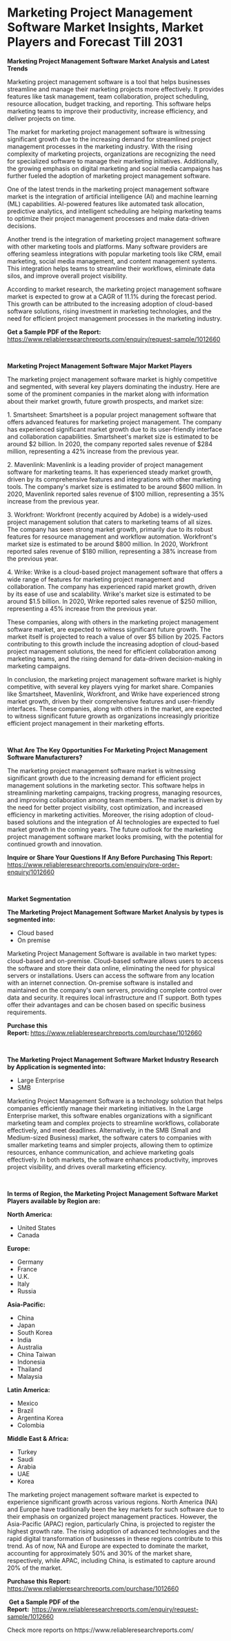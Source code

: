 <p><h1>Marketing Project Management Software Market Insights, Market Players and Forecast Till 2031</h1></p><p><strong>Marketing Project Management Software Market Analysis and Latest Trends</strong></p>
<p><p>Marketing project management software is a tool that helps businesses streamline and manage their marketing projects more effectively. It provides features like task management, team collaboration, project scheduling, resource allocation, budget tracking, and reporting. This software helps marketing teams to improve their productivity, increase efficiency, and deliver projects on time.</p><p>The market for marketing project management software is witnessing significant growth due to the increasing demand for streamlined project management processes in the marketing industry. With the rising complexity of marketing projects, organizations are recognizing the need for specialized software to manage their marketing initiatives. Additionally, the growing emphasis on digital marketing and social media campaigns has further fueled the adoption of marketing project management software.</p><p>One of the latest trends in the marketing project management software market is the integration of artificial intelligence (AI) and machine learning (ML) capabilities. AI-powered features like automated task allocation, predictive analytics, and intelligent scheduling are helping marketing teams to optimize their project management processes and make data-driven decisions.</p><p>Another trend is the integration of marketing project management software with other marketing tools and platforms. Many software providers are offering seamless integrations with popular marketing tools like CRM, email marketing, social media management, and content management systems. This integration helps teams to streamline their workflows, eliminate data silos, and improve overall project visibility.</p><p>According to market research, the marketing project management software market is expected to grow at a CAGR of 11.1% during the forecast period. This growth can be attributed to the increasing adoption of cloud-based software solutions, rising investment in marketing technologies, and the need for efficient project management processes in the marketing industry.</p></p>
<p><strong>Get a Sample PDF of the Report:&nbsp;</strong> <a href="https://www.reliableresearchreports.com/enquiry/request-sample/1012660">https://www.reliableresearchreports.com/enquiry/request-sample/1012660</a></p>
<p>&nbsp;</p>
<p><strong>Marketing Project Management Software Major Market Players</strong></p>
<p><p>The marketing project management software market is highly competitive and segmented, with several key players dominating the industry. Here are some of the prominent companies in the market along with information about their market growth, future growth prospects, and market size:</p><p>1. Smartsheet: Smartsheet is a popular project management software that offers advanced features for marketing project management. The company has experienced significant market growth due to its user-friendly interface and collaboration capabilities. Smartsheet's market size is estimated to be around $2 billion. In 2020, the company reported sales revenue of $284 million, representing a 42% increase from the previous year.</p><p>2. Mavenlink: Mavenlink is a leading provider of project management software for marketing teams. It has experienced steady market growth, driven by its comprehensive features and integrations with other marketing tools. The company's market size is estimated to be around $600 million. In 2020, Mavenlink reported sales revenue of $100 million, representing a 35% increase from the previous year.</p><p>3. Workfront: Workfront (recently acquired by Adobe) is a widely-used project management solution that caters to marketing teams of all sizes. The company has seen strong market growth, primarily due to its robust features for resource management and workflow automation. Workfront's market size is estimated to be around $800 million. In 2020, Workfront reported sales revenue of $180 million, representing a 38% increase from the previous year.</p><p>4. Wrike: Wrike is a cloud-based project management software that offers a wide range of features for marketing project management and collaboration. The company has experienced rapid market growth, driven by its ease of use and scalability. Wrike's market size is estimated to be around $1.5 billion. In 2020, Wrike reported sales revenue of $250 million, representing a 45% increase from the previous year.</p><p>These companies, along with others in the marketing project management software market, are expected to witness significant future growth. The market itself is projected to reach a value of over $5 billion by 2025. Factors contributing to this growth include the increasing adoption of cloud-based project management solutions, the need for efficient collaboration among marketing teams, and the rising demand for data-driven decision-making in marketing campaigns.</p><p>In conclusion, the marketing project management software market is highly competitive, with several key players vying for market share. Companies like Smartsheet, Mavenlink, Workfront, and Wrike have experienced strong market growth, driven by their comprehensive features and user-friendly interfaces. These companies, along with others in the market, are expected to witness significant future growth as organizations increasingly prioritize efficient project management in their marketing efforts.</p></p>
<p>&nbsp;</p>
<p><strong>What Are The Key Opportunities For Marketing Project Management Software Manufacturers?</strong></p>
<p><p>The marketing project management software market is witnessing significant growth due to the increasing demand for efficient project management solutions in the marketing sector. This software helps in streamlining marketing campaigns, tracking progress, managing resources, and improving collaboration among team members. The market is driven by the need for better project visibility, cost optimization, and increased efficiency in marketing activities. Moreover, the rising adoption of cloud-based solutions and the integration of AI technologies are expected to fuel market growth in the coming years. The future outlook for the marketing project management software market looks promising, with the potential for continued growth and innovation.</p></p>
<p><strong>Inquire or Share Your Questions If Any Before Purchasing This Report:</strong> <a href="https://www.reliableresearchreports.com/enquiry/pre-order-enquiry/1012660">https://www.reliableresearchreports.com/enquiry/pre-order-enquiry/1012660</a></p>
<p>&nbsp;</p>
<p><strong>Market Segmentation</strong></p>
<p><strong>The Marketing Project Management Software Market Analysis by types is segmented into:</strong></p>
<p><ul><li>Cloud based</li><li>On premise</li></ul></p>
<p><p>Marketing Project Management Software is available in two market types: cloud-based and on-premise. Cloud-based software allows users to access the software and store their data online, eliminating the need for physical servers or installations. Users can access the software from any location with an internet connection. On-premise software is installed and maintained on the company's own servers, providing complete control over data and security. It requires local infrastructure and IT support. Both types offer their advantages and can be chosen based on specific business requirements.</p></p>
<p><strong>Purchase this Report:&nbsp;</strong><a href="https://www.reliableresearchreports.com/purchase/1012660">https://www.reliableresearchreports.com/purchase/1012660</a></p>
<p>&nbsp;</p>
<p><strong>The Marketing Project Management Software Market Industry Research by Application is segmented into:</strong></p>
<p><ul><li>Large Enterprise</li><li>SMB</li></ul></p>
<p><p>Marketing Project Management Software is a technology solution that helps companies efficiently manage their marketing initiatives. In the Large Enterprise market, this software enables organizations with a significant marketing team and complex projects to streamline workflows, collaborate effectively, and meet deadlines. Alternatively, in the SMB (Small and Medium-sized Business) market, the software caters to companies with smaller marketing teams and simpler projects, allowing them to optimize resources, enhance communication, and achieve marketing goals effectively. In both markets, the software enhances productivity, improves project visibility, and drives overall marketing efficiency.</p></p>
<p>&nbsp;</p>
<p><strong>In terms of Region, the Marketing Project Management Software Market Players available by Region are:</strong></p>
<p>
    <p> <strong> North America: </strong>
        <ul>
            <li>United States</li>
            <li>Canada</li>
        </ul>
        </p> 
    <p> <strong> Europe: </strong>
        <ul>
            <li>Germany</li>
            <li>France</li>
            <li>U.K.</li>
            <li>Italy</li>
            <li>Russia</li>
        </ul>
        </p> 
    <p> <strong> Asia-Pacific: </strong>
        <ul>
            <li>China</li>
            <li>Japan</li>
            <li>South Korea</li>
            <li>India</li>
            <li>Australia</li>
            <li>China Taiwan</li>
            <li>Indonesia</li>
            <li>Thailand</li>
            <li>Malaysia</li>
        </ul>
        </p> 
    <p> <strong> Latin America: </strong>
        <ul>
            <li>Mexico</li>
            <li>Brazil</li>
            <li>Argentina Korea</li>
            <li>Colombia</li>
        </ul>
        </p> 
    <p> <strong> Middle East & Africa: </strong>
        <ul>
            <li>Turkey</li>
            <li>Saudi</li>
            <li>Arabia</li>
            <li>UAE</li>
            <li>Korea</li>
        </ul>
    </p>
    </p>
<p><p>The marketing project management software market is expected to experience significant growth across various regions. North America (NA) and Europe have traditionally been the key markets for such software due to their emphasis on organized project management practices. However, the Asia-Pacific (APAC) region, particularly China, is projected to register the highest growth rate. The rising adoption of advanced technologies and the rapid digital transformation of businesses in these regions contribute to this trend. As of now, NA and Europe are expected to dominate the market, accounting for approximately 50% and 30% of the market share, respectively, while APAC, including China, is estimated to capture around 20% of the market.</p></p>
<p><strong>Purchase this Report: </strong><a href="https://www.reliableresearchreports.com/purchase/1012660">https://www.reliableresearchreports.com/purchase/1012660</a></p>
<p>&nbsp;<strong>Get a Sample PDF of the Report:&nbsp;&nbsp;</strong><a href="https://www.reliableresearchreports.com/enquiry/request-sample/1012660">https://www.reliableresearchreports.com/enquiry/request-sample/1012660</a></p>
<p><strong></strong></p>
<p>Check more reports on https://www.reliableresearchreports.com/</p>